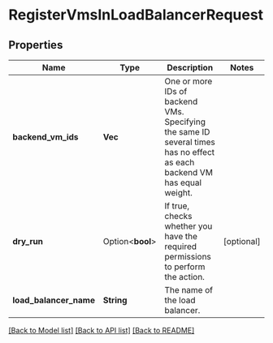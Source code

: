# RegisterVmsInLoadBalancerRequest

## Properties

Name | Type | Description | Notes
------------ | ------------- | ------------- | -------------
**backend_vm_ids** | **Vec<String>** | One or more IDs of backend VMs.<br /> Specifying the same ID several times has no effect as each backend VM has equal weight. | 
**dry_run** | Option<**bool**> | If true, checks whether you have the required permissions to perform the action. | [optional]
**load_balancer_name** | **String** | The name of the load balancer. | 

[[Back to Model list]](../README.md#documentation-for-models) [[Back to API list]](../README.md#documentation-for-api-endpoints) [[Back to README]](../README.md)


